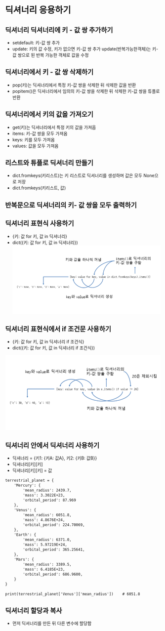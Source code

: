 # 딕셔너리 응용하기
## 딕셔너리 딕셔너리에 키 - 값 쌍 추가하기
- setdefault: 키-값 쌍 추가
- update: 키의 값 수정, 키가 없으면 키-값 쌍 추가
update(반복가능한객체)는 키-값 쌍으로 된 반복 가능한 객체로 값을 수정

## 딕셔너리에서 키 - 값 쌍 삭제하기
- pop(키)는 딕셔너리에서 특정 키-값 쌍을 삭제한 뒤 삭제한 값을 반환
- popitem()은 딕셔너리에서 임의의 키-값 쌍을 삭제한 뒤 삭제한 키-값 쌍을 튜플로 반환

## 딕셔너리에서 키의 값을 가져오기
- get(키)는 딕셔너리에서 특정 키의 값을 가져옵
- items: 키-값 쌍을 모두 가져옴
- keys: 키를 모두 가져옴
- values: 값을 모두 가져옴

## 리스트와 튜플로 딕셔너리 만들기
- dict.fromkeys(키리스트)는 키 리스트로 딕셔너리를 생성하며 값은 모두 None으로 저장
- dict.fromkeys(키리스트, 값)

## 반복문으로 딕셔너리의 키- 값 쌍을 모두 출력하기

## 딕셔너리 표현식 사용하기
- {키: 값 for 키, 값 in 딕셔너리}
- dict({키: 값 for 키, 값 in 딕셔너리})
![17-1](../image/17-1.png)

## 딕셔너리 표현식에서 if 조건문 사용하기

- {키: 값 for 키, 값 in 딕셔너리 if 조건식}
- dict({키: 값 for 키, 값 in 딕셔너리 if 조건식})

![17-2](../image/17-2.png)

## 딕셔너리 안에서 딕셔너리 사용하기
- 딕셔너리 = {키1: {키A: 값A}, 키2: {키B: 값B}}
- 딕셔너리[키][키]
- 딕셔너리[키][키] = 값
```
terrestrial_planet = {
    'Mercury': {
        'mean_radius': 2439.7,
        'mass': 3.3022E+23,
        'orbital_period': 87.969
    },
    'Venus': {
        'mean_radius': 6051.8,
        'mass': 4.8676E+24,
        'orbital_period': 224.70069,
    },
    'Earth': {
        'mean_radius': 6371.0,
        'mass': 5.97219E+24,
        'orbital_period': 365.25641,
    },
    'Mars': {
        'mean_radius': 3389.5,
        'mass': 6.4185E+23,
        'orbital_period': 686.9600,
    }
}
 
print(terrestrial_planet['Venus']['mean_radius'])    # 6051.8
```

## 딕셔너리 할당과 복사
- 먼저 딕셔너리를 만든 뒤 다른 변수에 할당함